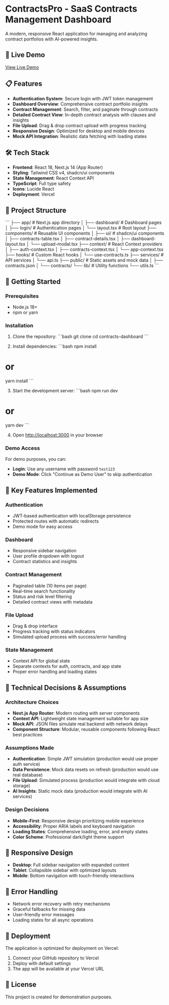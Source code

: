 # ContractsPro - SaaS Contracts Management Dashboard

A modern, responsive React application for managing and analyzing contract portfolios with AI-powered insights.

## 🚀 Live Demo

[View Live Demo](https://your-deployment-url.vercel.app)

## 📋 Features

- **Authentication System**: Secure login with JWT token management
- **Dashboard Overview**: Comprehensive contract portfolio insights
- **Contract Management**: Search, filter, and paginate through contracts
- **Detailed Contract View**: In-depth contract analysis with clauses and insights
- **File Upload**: Drag & drop contract upload with progress tracking
- **Responsive Design**: Optimized for desktop and mobile devices
- **Mock API Integration**: Realistic data fetching with loading states

## 🛠 Tech Stack

- **Frontend**: React 18, Next.js 14 (App Router)
- **Styling**: Tailwind CSS v4, shadcn/ui components
- **State Management**: React Context API
- **TypeScript**: Full type safety
- **Icons**: Lucide React
- **Deployment**: Vercel

## 📁 Project Structure

\`\`\`
├── app/                    # Next.js app directory
│   ├── dashboard/         # Dashboard pages
│   ├── login/            # Authentication pages
│   └── layout.tsx        # Root layout
├── components/           # Reusable UI components
│   ├── ui/              # shadcn/ui components
│   ├── contracts-table.tsx
│   ├── contract-details.tsx
│   ├── dashboard-layout.tsx
│   └── upload-modal.tsx
├── context/             # React Context providers
│   ├── auth-context.tsx
│   ├── contracts-context.tsx
│   └── app-context.tsx
├── hooks/               # Custom React hooks
│   └── use-contracts.ts
├── services/            # API services
│   └── api.ts
├── public/              # Static assets and mock data
│   ├── contracts.json
│   └── contracts/
└── lib/                 # Utility functions
    └── utils.ts
\`\`\`

## 🚀 Getting Started

### Prerequisites

- Node.js 18+ 
- npm or yarn

### Installation

1. Clone the repository:
\`\`\`bash
git clone <your-repo-url>
cd contracts-dashboard
\`\`\`

2. Install dependencies:
\`\`\`bash
npm install
# or
yarn install
\`\`\`

3. Start the development server:
\`\`\`bash
npm run dev
# or
yarn dev
\`\`\`

4. Open [http://localhost:3000](http://localhost:3000) in your browser

### Demo Access

For demo purposes, you can:
- **Login**: Use any username with password `test123`
- **Demo Mode**: Click "Continue as Demo User" to skip authentication

## 🎯 Key Features Implemented

### Authentication
- JWT-based authentication with localStorage persistence
- Protected routes with automatic redirects
- Demo mode for easy access

### Dashboard
- Responsive sidebar navigation
- User profile dropdown with logout
- Contract statistics and insights

### Contract Management
- Paginated table (10 items per page)
- Real-time search functionality
- Status and risk level filtering
- Detailed contract views with metadata

### File Upload
- Drag & drop interface
- Progress tracking with status indicators
- Simulated upload process with success/error handling

### State Management
- Context API for global state
- Separate contexts for auth, contracts, and app state
- Proper error handling and loading states

## 🔧 Technical Decisions & Assumptions

### Architecture Choices
- **Next.js App Router**: Modern routing with server components
- **Context API**: Lightweight state management suitable for app size
- **Mock API**: JSON files simulate real backend with network delays
- **Component Structure**: Modular, reusable components following React best practices

### Assumptions Made
- **Authentication**: Simple JWT simulation (production would use proper auth service)
- **Data Persistence**: Mock data resets on refresh (production would use real database)
- **File Upload**: Simulated process (production would integrate with cloud storage)
- **AI Insights**: Static mock data (production would integrate with AI services)

### Design Decisions
- **Mobile-First**: Responsive design prioritizing mobile experience
- **Accessibility**: Proper ARIA labels and keyboard navigation
- **Loading States**: Comprehensive loading, error, and empty states
- **Color Scheme**: Professional dark/light theme support

## 📱 Responsive Design

- **Desktop**: Full sidebar navigation with expanded content
- **Tablet**: Collapsible sidebar with optimized layouts
- **Mobile**: Bottom navigation with touch-friendly interactions

## 🧪 Error Handling

- Network error recovery with retry mechanisms
- Graceful fallbacks for missing data
- User-friendly error messages
- Loading states for all async operations

## 🚀 Deployment

The application is optimized for deployment on Vercel:

1. Connect your GitHub repository to Vercel
2. Deploy with default settings
3. The app will be available at your Vercel URL

## 📄 License

This project is created for demonstration purposes.
